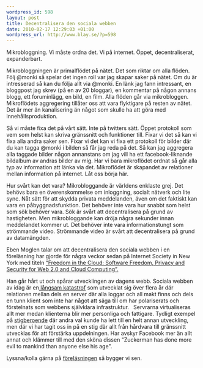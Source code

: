 ```yaml
--- 
wordpress_id: 598
layout: post
title: Decentralisera den sociala webben
date: 2010-02-17 12:29:03 +01:00
wordpress_url: http://www.blay.se/?p=598
---
```

Mikrobloggning. Vi måste ordna det. Vi på internet. Öppet, decentraliserat, expanderbart.

Mikrobloggningen är primalflödet på nätet. Det som riktar om alla flöden. Följ @monki så spelar det ingen roll var jag skapar saker på nätet. Om du är intresserad så kan du följa allt via @monki. En länk jag fann intressant, en bloggpost jag skrev (på en av 20 bloggar), en kommentar på någon annans blogg, ett foruminlägg, en bild, en film. Alla flöden går via mikrobloggen. Mikroflödets aggregering tillåter oss att vara flyktigare på resten av nätet. Det är mer än kanalisering än något som skulle ha att göra med innehållsproduktion.

Så vi måste fixa det på vårt sätt. Inte på twitters sätt. Öppet protokoll som vem som helst kan skriva gränssnitt och funktioner till. Fixar vi det så kan vi fixa alla andra saker sen. Fixar vi det kan vi fixa ett protokoll för bilder där du kan tagga @monki i bilden så får jag reda på det. Så kan jag aggregera alla taggade bilder någon annanstans om jag vill ha ett facebook-liknande bildalbum av andras bilder av mig. Har vi bara mikroflödet ordnat så går alla typ av information att länka via det. Mikroflödet är skapandet av relationer mellan information på internet. Låt oss börja här.

Hur svårt kan det vara? Mikrobloggande är världens enklaste grej. Det behövs bara en överenskommelse om inloggning, socialt nätverk och lite sync. Nåt sätt för att skydda privata meddelanden, även om det faktiskt kan vara en påbyggnadsfunktion. Det behöver inte vara hur snabbt som helst som sök behöver vara. Sök är svårt att decentralisera på grund av hastigheten. Men mikrobloggande kan dröja några sekunder innan meddelandet kommer ut. Det behöver inte vara informationstungt som strömmande video. Strömmande video är svårt att decentralisera på grund av datamängden.

Eben Moglen talar om att decentralisera den sociala webben i en föreläsning har gjorde för några veckor sedan på Internet Society in New York med titeln <a href="http://www.isoc-ny.org/?p=1338">“Freedom in the Cloud: Software Freedom, Privacy and Security for Web 2.0 and Cloud Computing”.</a>

Han går hårt ut och spårar utvecklingen av dagens webb. Sociala webben av idag är en<a href="http://www.blay.se/2009/05/05/internet-noll-del-2-fel-moln/"> långsam katastrof</a> som utvecklat sig över flera år där relationen mellan dels en server där alla loggar och all makt finns och dels en tunn klient som inte har något att säga till om har polariserats och förstelnats som webbens självklara infrastruktur.   Servrarna virtualiseras allt mer medan klienterna blir mer personliga och fattigare. Tydligt exempel på <a href="http://copyriot.se/2009/11/03/stigberoende/">stigberoende</a> där andra val kunde ha lett till en helt annan utveckling, men där vi har tagit oss in på en stig där allt från hårdvara till gränssnitt utvecklas för att förstärka uppdelningen. Har avskyr Facebook mer än allt annat och klämmer till med den sköna dissen "Zuckerman has done more evil to mankind than anyone else his age".

Lyssna/kolla gärna på <a href="http://www.isoc-ny.org/?p=1338">föreläsningen</a> så bygger vi sen.
